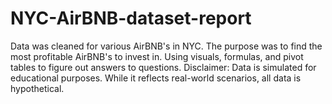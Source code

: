 # NYC-AirBNB-dataset-report
Data was cleaned for various AirBNB's in NYC. The purpose was to find the most profitable AirBNB's to invest in. Using visuals, formulas, and pivot tables to figure out answers to questions. Disclaimer: Data is simulated for educational purposes. While it reflects real-world scenarios, all data is hypothetical.
